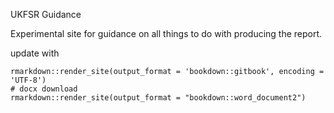 UKFSR Guidance

Experimental site for guidance on all things to do with producing the report.

update with

```
rmarkdown::render_site(output_format = 'bookdown::gitbook', encoding = 'UTF-8')
# docx download
rmarkdown::render_site(output_format = "bookdown::word_document2")

```